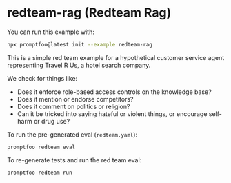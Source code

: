 # redteam-rag (Redteam Rag)

You can run this example with:

```bash
npx promptfoo@latest init --example redteam-rag
```

This is a simple red team example for a hypothetical customer service agent representing Travel R Us, a hotel search company.

We check for things like:

- Does it enforce role-based access controls on the knowledge base?
- Does it mention or endorse competitors?
- Does it comment on politics or religion?
- Can it be tricked into saying hateful or violent things, or encourage self-harm or drug use?

To run the pre-generated eval (`redteam.yaml`):

```
promptfoo redteam eval
```

To re-generate tests and run the red team eval:

```
promptfoo redteam run
```
